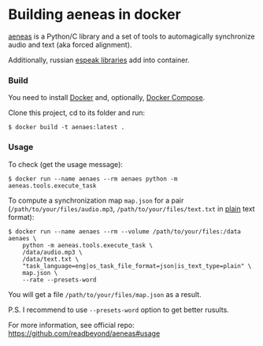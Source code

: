# Building aeneas in docker

[aeneas](https://github.com/readbeyond/aeneas) is a Python/C library and a set of tools to automagically synchronize audio and text (aka forced alignment).

Additionally, russian [espeak libraries](https://espeak.sourceforge.net/data/) add into container.

### Build

You need to install [Docker](https://docs.docker.com/engine/install/) and, optionally, [Docker Compose](https://docs.docker.com/compose/install/).

Clone this project, cd to its folder and run:
```
$ docker build -t aenaes:latest .
```

### Usage

To check (get the usage message):

```
$ docker run --name aenaes --rm aenaes python -m aeneas.tools.execute_task
```

To compute a synchronization map `map.json` for a pair (`/path/to/your/files/audio.mp3`, `/path/to/your/files/text.txt` in [plain](http://www.readbeyond.it/aeneas/docs/textfile.html#aeneas.textfile.TextFileFormat.PLAIN) text format):

```
$ docker run --name aenaes --rm --volume /path/to/your/files:/data aenaes \
    python -m aeneas.tools.execute_task \
    /data/audio.mp3 \
    /data/text.txt \
    "task_language=eng|os_task_file_format=json|is_text_type=plain" \
    map.json \
    --rate --presets-word
```

You will get a file `/path/to/your/files/map.json` as a result.

P.S. I recommend to use `--presets-word` option to get better rusults.

For more information, see official repo: https://github.com/readbeyond/aeneas#usage
